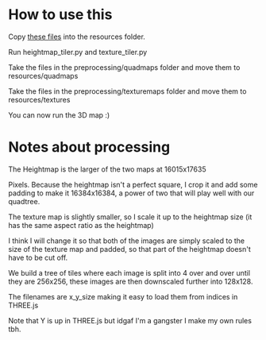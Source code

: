 # How to use this

Copy [these files](www.google.com) into the resources folder.

Run heightmap_tiler.py and texture_tiler.py

Take the files in the preprocessing/quadmaps folder and move them to resources/quadmaps

Take the files in the preprocessing/texturemaps folder and move them to resources/textures

You can now run the 3D map :)

# Notes about processing

The Heightmap is the larger of the two maps at 16015x17635

Pixels. Because the heightmap isn't a perfect square, I crop it and add some padding to make it 16384x16384, a power of two that will play well with our quadtree.  

The texture map is slightly smaller, so I scale it up to the heightmap size (it has the same aspect ratio as the heightmap)  

I think I will change it so that both of the images are simply scaled to the size of the texture map and padded, so that part of the heightmap doesn't have to be cut off.  

We build a tree of tiles where each image is split into 4 over and over until they are 256x256, these images are then downscaled further into 128x128.  

The filenames are x_y_size making it easy to load them from indices in THREE.js  

Note that Y is up in THREE.js but idgaf I'm a gangster I make my own rules tbh.